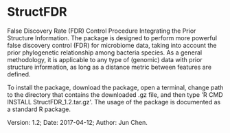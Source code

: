 # StructFDR
False Discovery Rate (FDR) Control Procedure Integrating the Prior Structure Information. The package is designed to perform more powerful false discovery control (FDR) for microbiome data, taking into account the prior phylogenetic relationship among bacteria species.  As a general methodology, it is applicable to any type of (genomic) data with prior structure information, as long as a distance metric between features are defined.

To install the package, download the package, open a terminal, change path to the directory that contains the downloaded .gz file, and then type 'R CMD INSTALL StructFDR_1.2.tar.gz'. The usage of the package is documented as a standard R package.

Version: 1.2;
Date: 2017-04-12;
Author: Jun Chen.

